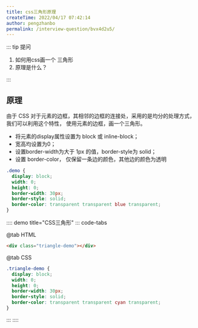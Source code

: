 ```yaml
---
title: css三角形原理
createTime: 2022/04/17 07:42:14
author: pengzhanbo
permalink: /interview-question/bvx4d2u5/
---
```


::: tip 提问

1. 如何用css画一个 三角形
2. 原理是什么？

:::

## 原理

由于 CSS 对于元素的边框，其相邻的边框的连接处，采用的是均分的处理方式，我们可以利用这个特性，
使用元素的边框，画一个三角形。

- 将元素的display属性设置为 block 或 inline-block；
- 宽高均设置为0；
- 设置border-width为大于 1px 的值，border-style为 solid；
- 设置 border-color， 仅保留一条边的颜色，其他边的颜色为透明

```css
.demo {
  display: block;
  width: 0;
  height: 0;
  border-width: 30px;
  border-style: solid;
  border-color: transparent transparent blue transparent;
}
```

:::: demo title="CSS三角形"
::: code-tabs

@tab HTML

```html
<div class="triangle-demo"></div>
```

@tab CSS

```css
.triangle-demo {
  display: block;
  width: 0;
  height: 0;
  border-width: 30px;
  border-style: solid;
  border-color: transparent transparent cyan transparent;
}
```

:::
::::
